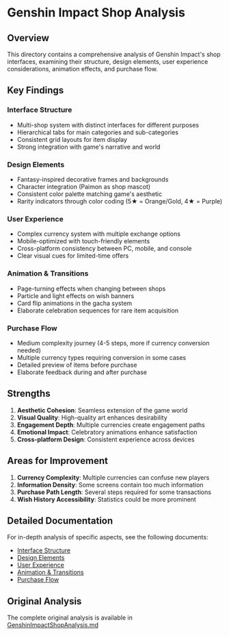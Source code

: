# Genshin Impact Shop Analysis

## Overview

This directory contains a comprehensive analysis of Genshin Impact's shop interfaces, examining their structure, design elements, user experience considerations, animation effects, and purchase flow.

## Key Findings

### Interface Structure
- Multi-shop system with distinct interfaces for different purposes
- Hierarchical tabs for main categories and sub-categories
- Consistent grid layouts for item display
- Strong integration with game's narrative and world

### Design Elements
- Fantasy-inspired decorative frames and backgrounds
- Character integration (Paimon as shop mascot)
- Consistent color palette matching game's aesthetic
- Rarity indicators through color coding (5★ = Orange/Gold, 4★ = Purple)

### User Experience
- Complex currency system with multiple exchange options
- Mobile-optimized with touch-friendly elements
- Cross-platform consistency between PC, mobile, and console
- Clear visual cues for limited-time offers

### Animation & Transitions
- Page-turning effects when changing between shops
- Particle and light effects on wish banners
- Card flip animations in the gacha system
- Elaborate celebration sequences for rare item acquisition

### Purchase Flow
- Medium complexity journey (4-5 steps, more if currency conversion needed)
- Multiple currency types requiring conversion in some cases
- Detailed preview of items before purchase
- Elaborate feedback during and after purchase

## Strengths

1. **Aesthetic Cohesion**: Seamless extension of the game world
2. **Visual Quality**: High-quality art enhances desirability
3. **Engagement Depth**: Multiple currencies create engagement paths
4. **Emotional Impact**: Celebratory animations enhance satisfaction
5. **Cross-platform Design**: Consistent experience across devices

## Areas for Improvement

1. **Currency Complexity**: Multiple currencies can confuse new players
2. **Information Density**: Some screens contain too much information
3. **Purchase Path Length**: Several steps required for some transactions
4. **Wish History Accessibility**: Statistics could be more prominent

## Detailed Documentation

For in-depth analysis of specific aspects, see the following documents:
- [Interface Structure](./InterfaceStructure.md)
- [Design Elements](./DesignElements.md)
- [User Experience](./UserExperience.md)
- [Animation & Transitions](./AnimationTransitions.md)
- [Purchase Flow](./PurchaseFlow.md)

## Original Analysis

The complete original analysis is available in [GenshinImpactShopAnalysis.md](./GenshinImpactShopAnalysis.md) 